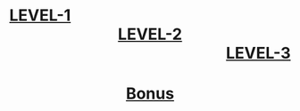 # [LEVEL-1](https://github.com/user9-21/learn-to-earn-cloud-security/tree/main/Level-1) <div align="center">[LEVEL-2](https://github.com/user9-21/learn-to-earn-cloud-security/tree/main/Level-2)</div><div align="right">[LEVEL-3](https://github.com/user9-21/learn-to-earn-cloud-security/tree/main/Level-3)</div>

# <div align="center">[Bonus](https://github.com/user9-21/learn-to-earn-cloud-security/tree/main/Bonus)</div>
